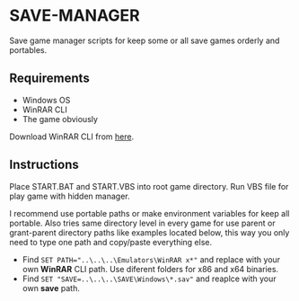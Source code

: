 # SAVE-MANAGER
Save game manager scripts for keep some or all save games orderly and portables.

## Requirements
- Windows OS
- WinRAR CLI
- The game obviously

Download WinRAR CLI from [here](https://www.rarlab.com/download.htm).

## Instructions
Place START.BAT and START.VBS into root game directory. Run VBS file for play game with hidden manager.

I recommend use portable paths or make environment variables for keep all portable. Also tries same directory level in every game for use parent or grant-parent directory paths like examples located below, this way you only need to type one path and copy/paste everything else. 

- Find `SET PATH="..\..\..\Emulators\WinRAR x*"` and replace with your own **WinRAR** CLI path. Use diferent folders for x86 and x64 binaries.
- Find `SET "SAVE=..\..\..\SAVE\Windows\*.sav"` and reaplce with your own **save** path.
